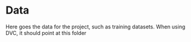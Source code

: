 # Data

Here goes the data for the project, such as training datasets. When using DVC, it should point at this folder